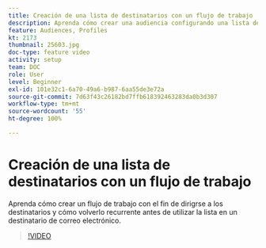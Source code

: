 ```yaml
---
title: Creación de una lista de destinatarios con un flujo de trabajo
description: Aprenda cómo crear una audiencia configurando una lista de destinatarios desde Explorer.
feature: Audiences, Profiles
kt: 2173
thumbnail: 25603.jpg
doc-type: feature video
activity: setup
team: DOC
role: User
level: Beginner
exl-id: 101e32c1-6a70-49a6-b987-6aa55de3e72a
source-git-commit: 7d63f43c26182bd7ffb618392463283da0b3d307
workflow-type: tm+mt
source-wordcount: '55'
ht-degree: 100%

---
```


# Creación de una lista de destinatarios con un flujo de trabajo

Aprenda cómo crear un flujo de trabajo con el fin de dirigrse a los destinatarios y cómo volverlo recurrente antes de utilizar la lista en un destinatario de correo electrónico.

>[!VIDEO](https://video.tv.adobe.com/v/25603?quality=12)
